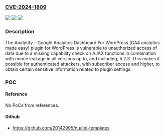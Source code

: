 ### [CVE-2024-1809](https://cve.mitre.org/cgi-bin/cvename.cgi?name=CVE-2024-1809)
![](https://img.shields.io/static/v1?label=Product&message=Analytify%20%E2%80%93%20Google%20Analytics%20Dashboard%20For%20WordPress%20(GA4%20analytics%20made%20easy)&color=blue)
![](https://img.shields.io/static/v1?label=Version&message=*%3C%3D%205.2.3%20&color=brighgreen)
![](https://img.shields.io/static/v1?label=Vulnerability&message=CWE-497%20Exposure%20of%20System%20Data%20to%20an%20Unauthorized%20Control%20Sphere&color=brighgreen)

### Description

The Analytify – Google Analytics Dashboard For WordPress (GA4 analytics made easy) plugin for WordPress is vulnerable to unauthorized access of data due to a missing capability check on AJAX functions in combination with nonce leakage in all versions up to, and including, 5.2.3. This makes it possible for authenticated attackers, with subscriber access and higher, to obtain certain sensitive information related to plugin settings.

### POC

#### Reference
No PoCs from references.

#### Github
- https://github.com/20142995/nuclei-templates

